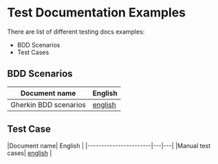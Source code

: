 
# Test Documentation Examples  
There are list of different testing docs examples:  
- BDD Scenarios  
- Test Cases  

## BDD Scenarios
| Document name         |English|
|-----------------------|---|
| Gherkin BDD scenarios | [english]([bdd%20scenarios/bdd_scenario_01_en.md])|

## Test Case
|Document name| English                                                          |
|-----------------------|---|---|
|Manual test cases| [english]()               |
